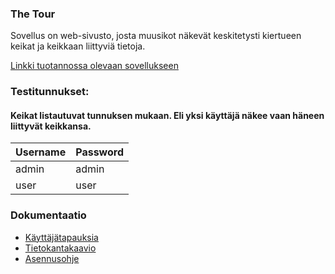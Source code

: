 ### The Tour
Sovellus on web-sivusto, josta muusikot näkevät keskitetysti kiertueen keikat ja keikkaan liittyviä tietoja. 




[Linkki tuotannossa olevaan sovellukseen](https://tsoha-tour-demo.herokuapp.com)
### Testitunnukset:
#### Keikat listautuvat tunnuksen mukaan. Eli yksi käyttäjä näkee vaan häneen liittyvät keikkansa.  


| Username | Password |
| -------- | -------- |
| admin    | admin    |
| user     | user     |
 


### Dokumentaatio
- [Käyttäjätapauksia](https://github.com/jokineno/Tour/blob/master/documentation/kayttajatapaukset.md)
- [Tietokantakaavio](https://github.com/jokineno/Tour/blob/master/documentation/tietokantakaavio.png)
- [Asennusohje](https://github.com/jokineno/Tour/blob/master/documentation/installation_guide.md)
